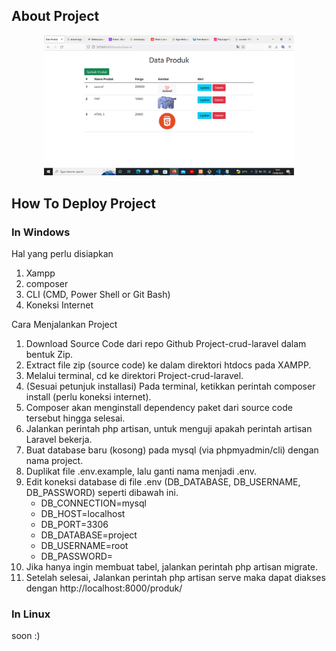 
## About Project

<p align="center"><img src="https://github.com/ArdhanFah/Project-crud-laravel/blob/main/public/fotoproduk/view.png" width="400px"></p>

## How To Deploy Project

<h3>In Windows</h3>

Hal yang perlu disiapkan
1. Xampp
2. composer
3. CLI (CMD, Power Shell or Git Bash)
4. Koneksi Internet

Cara Menjalankan Project
1. Download Source Code dari repo Github Project-crud-laravel dalam bentuk Zip.
2. Extract file zip (source code) ke dalam direktori htdocs pada XAMPP.
3. Melalui terminal, cd ke direktori Project-crud-laravel.
4. (Sesuai petunjuk installasi) Pada terminal, ketikkan perintah composer install (perlu koneksi internet).
5. Composer akan menginstall dependency paket dari source code tersebut hingga selesai.
6. Jalankan perintah php artisan, untuk menguji apakah perintah artisan Laravel bekerja.
7. Buat database baru (kosong) pada mysql (via phpmyadmin/cli) dengan nama project.
8. Duplikat file .env.example, lalu ganti nama menjadi .env.
9. Edit koneksi database di file .env (DB_DATABASE, DB_USERNAME, DB_PASSWORD) seperti dibawah ini.
     <ul>
        <li>DB_CONNECTION=mysql</li>
        <li>DB_HOST=localhost</li>
        <li>DB_PORT=3306</li>
        <li>DB_DATABASE=project</li>
        <li>DB_USERNAME=root</li>
        <li>DB_PASSWORD=</li>
    </ul>
10. Jika hanya ingin membuat tabel, jalankan perintah php artisan migrate.
11. Setelah selesai, Jalankan perintah php artisan serve maka dapat diakses dengan http://localhost:8000/produk/

<h3>In Linux</h3>

soon :)


